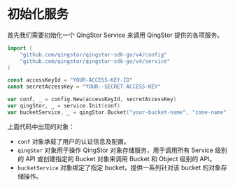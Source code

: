 # 初始化服务

首先我们需要初始化一个 QingStor Service 来调用 QingStor 提供的各项服务。

```go
import (
	"github.com/qingstor/qingstor-sdk-go/v4/config"
	"github.com/qingstor/qingstor-sdk-go/v4/service"
)

const accessKeyId = "YOUR-ACCESS-KEY-ID"
const secretAccessKey = "YOUR--SECRET-ACCESS-KEY"

var conf, _ = config.New(accessKeyId, secretAccessKey)
var qingStor, _ = service.Init(conf)
var bucketService, _ = qingStor.Bucket("your-bucket-name", "zone-name")
```

上面代码中出现的对象：
- `conf` 对象承载了用户的认证信息及配置。
- `qingStor` 对象用于操作 QingStor 对象存储服务，用于调用所有 Service 级别的 API 或创建指定的 Bucket 对象来调用 Bucket 和 Object 级别的 API。
- `bucketService` 对象绑定了指定 bucket，提供一系列针对该 bucket 的对象存储操作。
